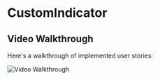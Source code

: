 # CustomIndicator

## Video Walkthrough 

Here's a walkthrough of implemented user stories:

<img src='http://i.imgur.com/Vt7fHVq.gif' title='Video Walkthrough' width='' alt='Video Walkthrough' />
